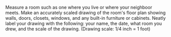 Measure a room such as one where you live or where your neighboor meets. Make an accurately scaled drawing of the room's floor plan showing walls, doors, closets, windows, and any built-in furniture or cabinets. Neatly label your drawing with the following: your name, the date, what room you drew, and the scale of the drawing. (Drawing scale: 1/4 inch = 1 foot)
